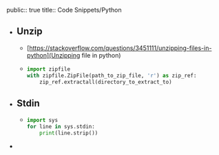 public:: true
title:: Code Snippets/Python

- ## Unzip
	- [https://stackoverflow.com/questions/3451111/unzipping-files-in-python](Unzipping file in python)
	- ```python
	  import zipfile
	  with zipfile.ZipFile(path_to_zip_file, 'r') as zip_ref:
	      zip_ref.extractall(directory_to_extract_to)
	  ```
- ## Stdin
	- ```python
	  import sys
	  for line in sys.stdin:
	      print(line.strip())
	  ```
-